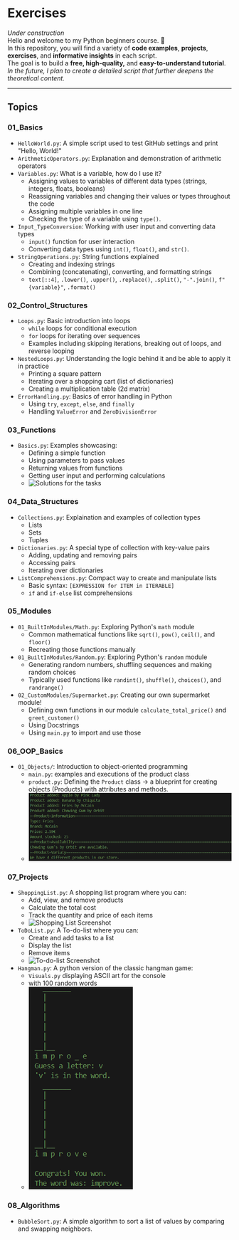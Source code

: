# Exercises

*Under construction*  
Hello and welcome to my Python beginners course. 🐍  
In this repository, you will find a variety of **code examples**, **projects**, **exercises**, and **informative insights** in each script.  
The goal is to build a **free, high-quality,** and **easy-to-understand tutorial**.  
*In the future, I plan to create a detailed script that further deepens the theoretical content.*

---

## Topics

### **01_Basics**
- `HelloWorld.py`: A simple script used to test GitHub settings and print "Hello, World!"
- `ArithmeticOperators.py`: Explanation and demonstration of arithmetic operators
- `Variables.py`: What is a variable, how do I use it?
  - Assigning values to variables of different data types (strings, integers, floats, booleans)
  - Reassigning variables and changing their values or types throughout the code
  - Assigning multiple variables in one line
  - Checking the type of a variable using `type()`.
- `Input_TypeConversion`: Working with user input and converting data types
  - `input()` function for user interaction
  - Converting data types using `int()`, `float()`, and `str()`.
- `StringOperations.py`: String functions explained
  - Creating and indexing strings
  - Combining (concatenating), converting, and formatting strings
  - `text[::4]`, `.lower()`, `.upper()`, `.replace()`, `.split()`, `"-".join()`, `f"{variable}"`, `.format()`
  
### **02_Control_Structures**
- `Loops.py`: Basic introduction into loops
  - `while` loops for conditional execution
  - `for` loops for iterating over sequences
  - Examples including skipping iterations, breaking out of loops, and reverse looping
- `NestedLoops.py`: Understanding the logic behind it and be able to apply it in practice
  - Printing a square pattern
  - Iterating over a shopping cart (list of dictionaries)
  - Creating a multiplication table (2d matrix)
- `ErrorHandling.py`: Basics of error handling in Python
  - Using `try`, `except`, `else`, and `finally`
  - Handling `ValueError` and `ZeroDivisionError`

### **03_Functions**
- `Basics.py`: Examples showcasing:
  - Defining a simple function
  - Using parameters to pass values
  - Returning values from functions
  - Getting user input and performing calculations
  - ![Solutions for the tasks](09_Screenshots/03_Basics.png)
### **04_Data_Structures**
- `Collections.py`: Explaination and examples of collection types
  - Lists
  - Sets
  - Tuples
- `Dictionaries.py`: A special type of collection with key-value pairs
  - Adding, updating and removing pairs
  - Accessing pairs
  - Iterating over dictionaries
- `ListComprehensions.py`: Compact way to create and manipulate lists
  - Basic syntax: `[EXPRESSION for ITEM in ITERABLE]`
  - `if` and `if-else` list comprehensions

### **05_Modules**
- `01_BuiltInModules/Math.py`: Exploring Python's `math` module
  - Common mathematical functions like `sqrt()`, `pow()`, `ceil()`, and `floor()`
  - Recreating those functions manually
- `01_BuiltInModules/Random.py`: Exploring Python's `random` module
  - Generating random numbers, shuffling sequences and making random choices 
  - Typically used functions like `randint()`, `shuffle()`, `choices()`, and `randrange()`
- `02_CustomModules/Supermarket.py`: Creating our own supermarket module!
  - Defining own functions in our module `calculate_total_price()` and `greet_customer()`
  - Using Docstrings 
  - Using `main.py` to import and use those
### **06_OOP_Basics**
- `01_Objects/`: Introduction to object-oriented programming
  - `main.py`: examples and executions of the product class
  - `product.py`: Defining the `Product` class -> a blueprint for creating objects (Products) with attributes and methods.
  - ![OOP Console Output](09_Screenshots/06_OOP_Basics_01_Objects.png)
  
### **07_Projects**
- `ShoppingList.py`: A shopping list program where you can:
  - Add, view, and remove products
  - Calculate the total cost
  - Track the quantity and price of each items
  - ![Shopping List Screenshot](09_Screenshots/07_ShoppingList.png)
- `ToDoList.py`: A To-do-list where you can:
  - Create and add tasks to a list
  - Display the list
  - Remove items
  - ![To-do-list Screenshot](09_Screenshots/07_ToDoList.png)
- `Hangman.py`: A python version of the classic hangman game:
  - `Visuals.py` displaying ASCII art for the console
  - with 100 random words
  - ![Hangman Game](09_Screenshots/07_Hangman.png)

### **08_Algorithms**
- `BubbleSort.py`: A simple algorithm to sort a list of values by comparing and swapping neighbors. 

